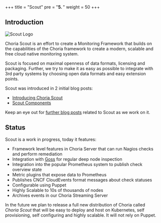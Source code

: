 +++
title = "Scout"
pre = "<b>5. </b>"
weight = 50
+++

## Introduction

![Scout Logo](../ChoriaScout-logo-horizotal-color-25pc.jpg)

Choria Scout is an effort to create a Monitoring Framework that builds on the capabilities of the Choria framework to 
create a modern, scalable and free cloud native monitoring system.

Scout is focused on maximal openness of data formats, licensing and packaging. Further, we try to make it as
easy as possible to integrate with 3rd party systems by choosing open data formats and easy extension points.

Scout was introduced in 2 initial blog posts:

 * [Introducing Choria Scout](https://choria.io/blog/post/2020/07/02/choria_scout/)
 * [Scout Components](https://choria.io/blog/post/2020/07/03/scout_components/)
 
Keep an eye out for [further blog posts](https://choria.io/blog/tags/scout/) related to Scout as we work on it.

## Status

Scout is a work in progress, today it features:

 * Framework level features in Choria Server that can run Nagios checks and perform remediation
 * Integration with [Goss](https://github.com/aelsabbahy/goss) for regular deep node inspection
 * Integration into the popular Prometheus system to publish check overview state
 * Metric plugins that expose data to Prometheus
 * Publishes CNCF CloudEvents format messages about check statuses
 * Configurable using Puppet
 * Highly Scalable to 10s of thousands of nodes
 * Archives events in our Choria Streaming Server
 
In the future we plan to release a full new distribution of Choria called *Choria Scout* that will be easy to deploy
and host on Kubernetes, self provisioning, self configuring and highly scalable. It will not rely on Puppet.
